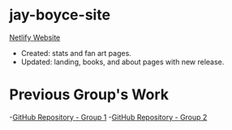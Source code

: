 # jay-boyce-site

[Netlify Website](https://jboyce.netlify.app/)

- Created: stats and fan art pages.
- Updated: landing, books, and about pages with new release.


# Previous Group's Work
-[GitHub Repository - Group 1](https://github.com/tyelf22/jay-boyce)
-[GitHub Repository - Group 2](https://github.com/dpenciso/jay-boyce-site)
